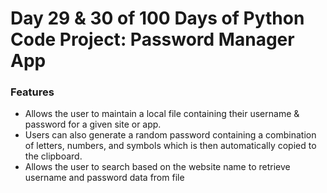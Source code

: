 # Day 29 & 30 of 100 Days of Python Code Project: Password Manager App

### Features
* Allows the user to maintain a local file containing their username & password for a given site or app.
* Users can also generate a random password containing a combination of letters, numbers, and symbols which
  is then automatically copied to the clipboard. 
* Allows the user to search based on the website name to retrieve username and password data from file
